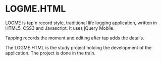 LOGME.HTML
==========
LOGME is tap'n record style, traditional life logging application, written in HTML5, CSS3 and Javascript. It uses jQuery Mobile.

Tapping records the moment and editing after tap adds the details.

The LOGME.HTML is the study project holding the development of the application. The project is done in  the train.
